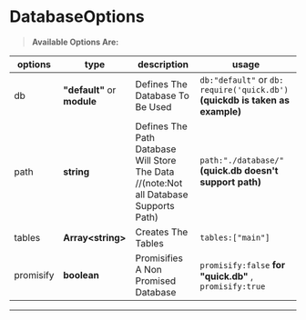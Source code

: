 # DatabaseOptions 
> **Available Options Are:**

|options|type|description|usage|
|-------|----|-----------|-----|
|db|**"default"** or **module**|Defines The Database To Be Used|`db:"default"` or `db: require('quick.db')` **(quickdb is taken as example)**
|path|**string**|Defines The Path Database Will Store The Data //(note:Not all Database Supports Path)|`path:"./database/"` **(quick.db doesn't support path)**|
|tables|**Array\<string\>**|Creates The Tables|`tables:["main"]`|
|promisify|**boolean**|Promisifies A Non Promised Database|`promisify:false` **for "quick.db"** , `promisify:true`|
---
